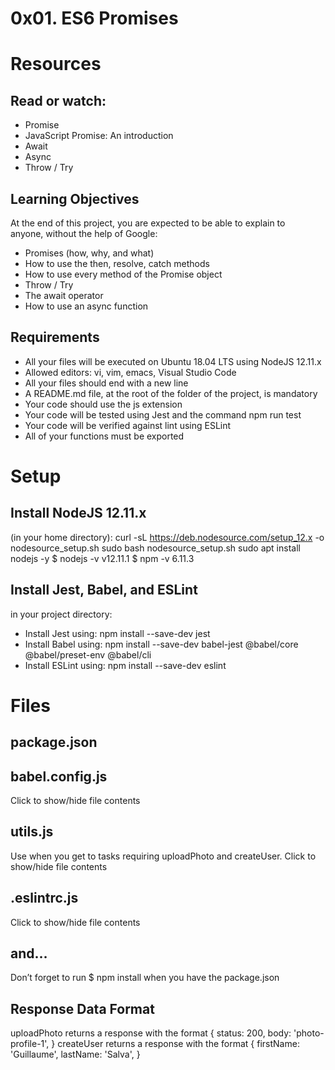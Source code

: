 # 0x01. ES6 Promises

# Resources
## Read or watch:
* Promise
* JavaScript Promise: An introduction
* Await
* Async
* Throw / Try

## Learning Objectives
At the end of this project, you are expected to be able to explain to anyone, without the help of Google:
* Promises (how, why, and what)
* How to use the then, resolve, catch methods
* How to use every method of the Promise object
* Throw / Try
* The await operator
* How to use an async function
## Requirements
* All your files will be executed on Ubuntu 18.04 LTS using NodeJS 12.11.x
* Allowed editors: vi, vim, emacs, Visual Studio Code
* All your files should end with a new line
* A README.md file, at the root of the folder of the project, is mandatory
* Your code should use the js extension
* Your code will be tested using Jest and the command npm run test
* Your code will be verified against lint using ESLint
* All of your functions must be exported

# Setup
## Install NodeJS 12.11.x
(in your home directory):
curl -sL https://deb.nodesource.com/setup_12.x -o nodesource_setup.sh
sudo bash nodesource_setup.sh
sudo apt install nodejs -y
$ nodejs -v
v12.11.1
$ npm -v
6.11.3
## Install Jest, Babel, and ESLint
in your project directory:
* Install Jest using: npm install --save-dev jest
* Install Babel using: npm install --save-dev babel-jest @babel/core @babel/preset-env @babel/cli
* Install ESLint using: npm install --save-dev eslint
# Files
## package.json
## babel.config.js
Click to show/hide file contents

## utils.js
Use when you get to tasks requiring uploadPhoto and createUser.
Click to show/hide file contents

## .eslintrc.js
Click to show/hide file contents

## and…
Don’t forget to run $ npm install when you have the package.json
## Response Data Format
uploadPhoto returns a response with the format
{
  status: 200,
  body: 'photo-profile-1',
}
createUser returns a response with the format
{
  firstName: 'Guillaume',
  lastName: 'Salva',
}

